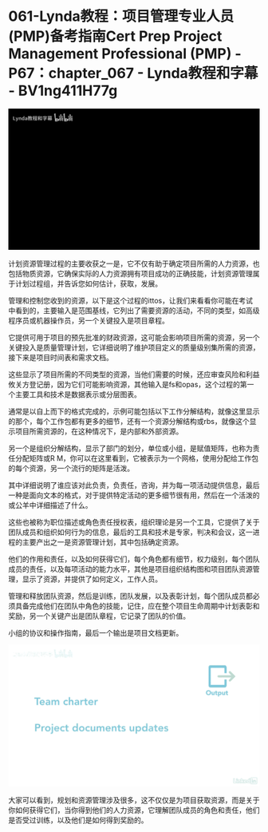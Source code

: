 # 061-Lynda教程：项目管理专业人员(PMP)备考指南Cert Prep Project Management Professional (PMP) - P67：chapter_067 - Lynda教程和字幕 - BV1ng411H77g

![](img/de5e046d50237b79e2432d126d552b4a_0.png)

计划资源管理过程的主要收获之一是，它不仅有助于确定项目所需的人力资源，也包括物质资源，它确保实际的人力资源拥有项目成功的正确技能，计划资源管理属于计划过程组，并告诉您如何估计，获取，发展。

管理和控制您收到的资源，以下是这个过程的ittos，让我们来看看你可能在考试中看到的，主要输入是范围基线，它列出了需要资源的活动，不同的类型，如高级程序员或机器操作员，另一个关键投入是项目章程。

它提供可用于项目的预先批准的财政资源，这可能会影响项目所需的资源，另一个关键投入是质量管理计划，它详细说明了维护项目定义的质量级别集所需的资源，接下来是项目时间表和需求文档。

这些显示了项目所需的不同类型的资源，当他们需要的时候，还应审查风险和利益攸关方登记册，因为它们可能影响资源，其他输入是fs和opas，这个过程的第一个主要工具和技术是数据表示或分层图表。

通常是以自上而下的格式完成的，示例可能包括以下工作分解结构，就像这里显示的那个，每个工作包都有更多的细节，还有一个资源分解结构或rbs，就像这个显示项目所需资源的，在这种情况下，是内部和外部资源。

另一个是组织分解结构，显示了部门的划分，单位或小组，是赋值矩阵，也称为责任分配矩阵或R M，你可以在这里看到，它被表示为一个网格，使用分配给工作包的每个资源，另一个流行的矩阵是活泼。

其中详细说明了谁应该对此负责，负责任，咨询，并为每一项活动提供信息，最后一种是面向文本的格式，对于提供特定活动的更多细节很有用，然后在一个活泼的或公羊中详细描述了什么。

这些也被称为职位描述或角色责任授权表，组织理论是另一个工具，它提供了关于团队成员和组织如何行为的信息，最后的工具和技术是专家，判决和会议，这一进程的主要产出之一是资源管理计划，其中包括确定资源。

他们的作用和责任，以及如何获得它们，每个角色都有细节，权力级别，每个团队成员的责任，以及每项活动的能力水平，其他是项目组织结构图和项目团队资源管理，显示了资源，并提供了如何定义，工作人员。

管理和释放团队资源，然后是训练，团队发展，以及表彰计划，每个团队成员都必须具备完成他们在团队中角色的技能，记住，应在整个项目生命周期中计划表彰和奖励，另一个关键产出是团队章程，它记录了团队的价值。

小组的协议和操作指南，最后一个输出是项目文档更新。

![](img/de5e046d50237b79e2432d126d552b4a_2.png)

大家可以看到，规划和资源管理涉及很多，这不仅仅是为项目获取资源，而是关于你如何获得它们，当你得到他们的人力资源，它理解团队成员的角色和责任，他们是否受过训练，以及他们是如何得到奖励的。

